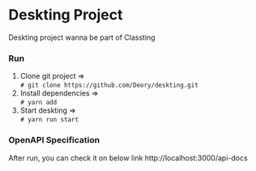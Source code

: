 # Deskting Project

Deskting project wanna be part of Classting

### Run
1. Clone git project => <br>
  `# git clone https://github.com/Deory/deskting.git`
2. Install dependencies => <br>
  `# yarn add`
3. Start deskting => <br>
  `# yarn run start`

### OpenAPI Specification
After run, you can check it on below link
http://localhost:3000/api-docs
